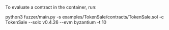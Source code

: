 To evaluate a contract in the container, run:

python3 fuzzer/main.py -s examples/TokenSale/contracts/TokenSale.sol -c TokenSale --solc v0.4.26 --evm byzantium -t 10
